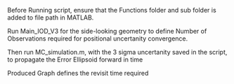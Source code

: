 Before Running script, ensure that the Functions folder and sub folder is added to file path in MATLAB. 

Run Main_IOD_V3 for the side-looking geometry to define Number of Observations required for positional uncertanity convergence. 

Then run MC_simulation.m, with the 3 sigma uncertanity saved in the script, to propagate the Error Ellipsoid forward in time 

Produced Graph defines the revisit time required 
